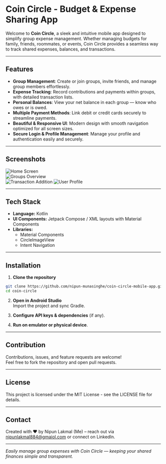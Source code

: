 # Coin Circle - Budget & Expense Sharing App

Welcome to **Coin Circle**, a sleek and intuitive mobile app designed to simplify group expense management. Whether managing budgets for family, friends, roommates, or events, Coin Circle provides a seamless way to track shared expenses, balances, and transactions.

---

## Features

- **Group Management**: Create or join groups, invite friends, and manage group members effortlessly.
- **Expense Tracking**: Record contributions and payments within groups, with detailed transaction lists.
- **Personal Balances**: View your net balance in each group — know who owes or is owed.
- **Multiple Payment Methods**: Link debit or credit cards securely to streamline payments.
- **Beautiful & Responsive UI**: Modern design with smooth navigation optimized for all screen sizes.
- **Secure Login & Profile Management**: Manage your profile and authentication easily and securely.

---

## Screenshots

![Home Screen](app\src\main\res\drawable/home_screen.png)  
![Groups Overview](app\src\main\res\drawable/groups_screen.png)  
![Transaction Addition](app\src\main\res\drawable/add_transaction_screen.png)
![User Profile](app\src\main\res\drawable/profile_screen.png)  

---

## Tech Stack

- **Language:** Kotlin
- **UI Components:** Jetpack Compose / XML layouts with Material Components
- **Libraries:**  
  - Material Components 
  - CircleImageView  
  - Intent Navigation 

---

## Installation

1. **Clone the repository**  
```bash
git clone https://github.com/nipun-munasinghe/coin-circle-mobile-app.git
cd coin-circle
```

2. **Open in Android Studio**  
Import the project and sync Gradle.

3. **Configure API keys & dependencies** (if any).

4. **Run on emulator or physical device**.

---

## Contribution

Contributions, issues, and feature requests are welcome!  
Feel free to fork the repository and open pull requests.

---

## License

This project is licensed under the MIT License - see the LICENSE file for details.

---

## Contact

Created with ❤️ by Nipun Lakmal (Me) – reach out via nipunlakmal884@gmaiol.com or connect on LinkedIn.

---

*Easily manage group expenses with Coin Circle — keeping your shared finances simple and transparent.*
